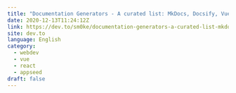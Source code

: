 ```yaml
---
title: "Documentation Generators - A curated list: MkDocs, Docsify, Vuepress"
date: 2020-12-13T11:24:12Z
link: https://dev.to/sm0ke/documentation-generators-a-curated-list-mkdocs-docsify-vuepress-2794?utm_medium=RSS&utm_source=news.12bit.vn
site: dev.to
language: English
category:
  - webdev
  - vue
  - react
  - appseed
draft: false
---
```


